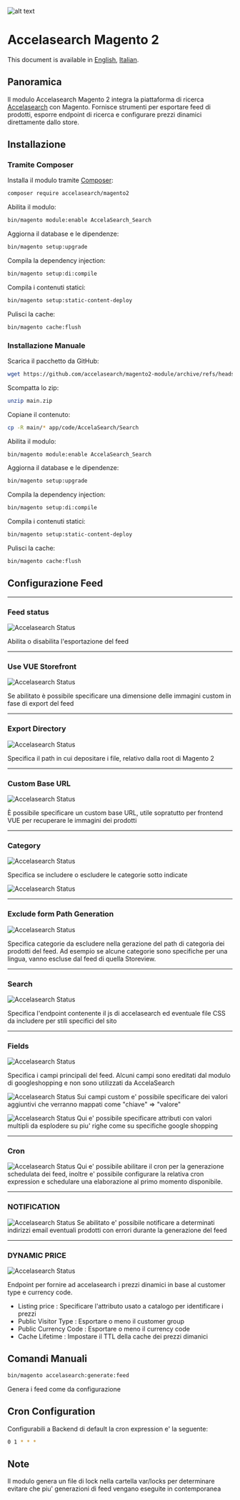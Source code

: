 ![alt text](https://accelasearch.com/wp-content/uploads/2022/11/Frame-13923578.png "AccelaSearch")

# Accelasearch Magento 2
This document is available in [English](README.md), [Italian](README.it.md).

## Panoramica
Il modulo Accelasearch Magento 2 integra la piattaforma di ricerca
[Accelasearch](https://accelasearch.com) con Magento. Fornisce strumenti per
esportare feed di prodotti, esporre endpoint di ricerca e configurare prezzi
dinamici direttamente dallo store.

## Installazione
### Tramite Composer
Installa il modulo tramite [Composer](https://getcomposer.org/]):
```sh
composer require accelasearch/magento2
```
Abilita il modulo:
```sh
bin/magento module:enable AccelaSearch_Search
```
Aggiorna il database e le dipendenze:
```sh
bin/magento setup:upgrade
```
Compila la dependency injection:
```sh
bin/magento setup:di:compile
```
Compila i contenuti statici:
```sh
bin/magento setup:static-content-deploy
```
Pulisci la cache:
```sh
bin/magento cache:flush
```

### Installazione Manuale
Scarica il pacchetto da GitHub:
```sh
wget https://github.com/accelasearch/magento2-module/archive/refs/heads/main.zip
```
Scompatta lo zip:
```sh
unzip main.zip
```
Copiane il contenuto:
```sh
cp -R main/* app/code/AccelaSearch/Search
```
Abilita il modulo:
```sh
bin/magento module:enable AccelaSearch_Search
```
Aggiorna il database e le dipendenze:
```sh
bin/magento setup:upgrade
```
Compila la dependency injection:
```sh
bin/magento setup:di:compile
```
Compila i contenuti statici:
```sh
bin/magento setup:static-content-deploy
```
Pulisci la cache:
```sh
bin/magento cache:flush
```


## Configurazione Feed
___
### Feed status
![Accelasearch Status](https://i.imgur.com/eGKjzAe.jpg)

Abilita o disabilita l'esportazione del feed
___
### Use VUE Storefront
![Accelasearch Status](https://i.imgur.com/Kmn4Kcs.jpg)

Se abilitato è possibile specificare una dimensione delle immagini custom in fase di export del feed
___
### Export Directory
![Accelasearch Status](https://i.imgur.com/BFvyEs1.jpg)

Specifica il path in cui depositare i file, relativo dalla root di Magento 2
___
### Custom Base URL
![Accelasearch Status](https://i.imgur.com/lVPasvn.jpg)

È possibile specificare un custom base URL, utile sopratutto per frontend VUE per recuperare le immagini dei prodotti
___
### Category
![Accelasearch Status](https://i.imgur.com/auLjdRz.jpg)

Specifica se includere o escludere le categorie sotto indicate

![Accelasearch Status](https://i.imgur.com/4zyeAD5.jpg)
___
### Exclude form Path Generation
![Accelasearch Status](https://i.imgur.com/0iJoII1.jpg)

Specifica categorie da escludere nella gerazione del path di categoria dei prodotti del feed.
Ad esempio se alcune categorie sono specifiche per una lingua, vanno escluse dal feed di quella Storeview.
___
### Search
![Accelasearch Status](https://i.imgur.com/gnEE6JH.jpg)

Specifica l'endpoint contenente il js di accelasearch ed eventuale file CSS da includere per stili specifici del sito
___
### Fields
![Accelasearch Status](https://i.imgur.com/FugBM0S.jpg)

Specifica i campi principali del feed. Alcuni campi sono ereditati dal modulo di googleshopping e non sono utilizzati da 
AccelaSearch

![Accelasearch Status](https://i.imgur.com/ITloS6j.jpg)
Sui campi custom e' possibile specificare dei valori aggiuntivi che verranno mappati come "chiave" => "valore"

![Accelasearch Status](https://i.imgur.com/0AlUam0.jpg)
Qui e' possibile specificare attributi con valori multipli da esplodere su piu' righe come su specifiche google shopping
___
### Cron
![Accelasearch Status](https://i.imgur.com/oDdFIkN.jpg)
Qui e' possibile abilitare il cron per la generazione schedulata dei feed, inoltre e' possibile configurare la relativa 
cron expression e schedulare una elaborazione al primo momento disponibile.
___
### NOTIFICATION
![Accelasearch Status](https://i.imgur.com/coph0BM.jpg)
Se abilitato e' possibile notificare a determinati indirizzi email eventuali prodotti con errori durante la generazione
del feed
___
### DYNAMIC PRICE
![Accelasearch Status](https://i.imgur.com/OzLKnu9.jpg)

Endpoint per fornire ad accelasearch i prezzi dinamici in base al customer type e currency code.

- Listing price : Specificare l'attributo usato a catalogo per identificare i prezzi
- Public Visitor Type : Esportare o meno il customer group
- Public Currency Code : Esportare o meno il currency code
- Cache Lifetime : Impostare il TTL della cache dei prezzi dimanici

## Comandi Manuali
```sh
bin/magento accelasearch:generate:feed
```
Genera i feed come da configurazione

## Cron Configuration
Configurabili a Backend di default la cron expression e' la seguente:
```sh
0 1 * * *
```

## Note
Il modulo genera un file di lock nella cartella var/locks per determinare evitare che piu' generazioni di feed vengano
eseguite in contemporanea
